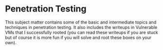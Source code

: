 # Penetration Testing

This subject matter contains some of the basic and intermediate topics and techniques in penetration testing. It also includes the writeups in Vulnerable VMs that I successfully rooted \(you can read these writeups if you are stuck but of course it is more fun if you will solve and root these boxes on your own\).



